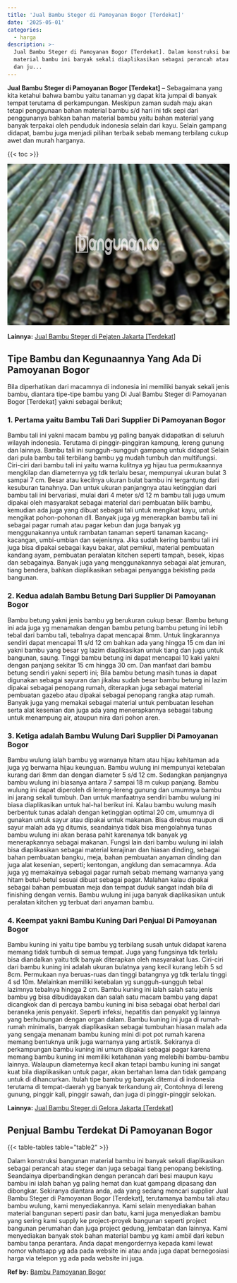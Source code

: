 ```yaml
---
title: 'Jual Bambu Steger di Pamoyanan Bogor [Terdekat]'
date: '2025-05-01'
categories:
  - harga
description: >-
  Jual Bambu Steger di Pamoyanan Bogor [Terdekat]. Dalam konstruksi bangunan
  material bambu ini banyak sekali diaplikasikan sebagai perancah atau steger
  dan ju...
---
```


**Jual Bambu Steger di Pamoyanan Bogor \[Terdekat\]** – Sebagaimana yang kita ketahui bahwa bambu yaitu tanaman yg dapat kita jumpai di banyak tempat terutama di perkampungan. Meskipun zaman sudah maju akan tetapi penggunaan bahan material bambu s/d hari ini tdk sepi dari penggunanya bahkan bahan material bambu yaitu bahan material yang banyak terpakai oleh penduduk indonesia selain dari kayu. Selain gampang didapat, bambu juga menjadi pilihan terbaik sebab memang terbilang cukup awet dan murah harganya.

{{< toc >}}

![Jual Bambu Steger di Pamoyanan Bogor [Terdekat]](/images/jual-bambu-tali-01.png)

**Lainnya:** [Jual Bambu Steger di Pejaten Jakarta \[Terdekat\]](https://bambu.bangunan.co/jual-bambu-steger-di-pejaten-jakarta-terdekat/)

## Tipe Bambu dan Kegunaannya Yang Ada Di Pamoyanan Bogor

Bila diperhatikan dari macamnya di indonesia ini memiliki banyak sekali jenis bambu, diantara tipe-tipe bambu yang Di Jual Bambu Steger di Pamoyanan Bogor \[Terdekat\] yakni sebagai berikut;

### 1\. Pertama yaitu Bambu Tali Dari Supplier Di Pamoyanan Bogor

Bambu tali ini yakni macam bambu yg paling banyak didapatkan di seluruh wilayah indonesia. Terutama di pinggir-pinggiran kampung, lereng gunung dan lainnya. Bambu tali ini sungguh-sungguh gampang untuk didapat Selain dari pula bambu tali terbilang bambu yg mudah tumbuh dan multifungsi. Ciri-ciri dari bambu tali ini yaitu warna kulitnya yg hijau tua permukaannya mengkilap dan diameternya yg tdk terlalu besar, mempunyai ukuran bulat 3 sampai 7 cm. Besar atau kecilnya ukuran bulat bambu ini tergantung dari kesuburan tanahnya. Dan untuk ukuran panjangnya atau ketinggian dari bambu tali ini bervariasi, mulai dari 4 meter s/d 12 m bambu tali juga umum dipakai oleh masyarakat sebagai material dari pembuatan bilik bambu, kemudian ada juga yang dibuat sebagai tali untuk mengikat kayu, untuk mengikat pohon-pohonan dll. Banyak juga yg menerapkan bambu tali ini sebagai pagar rumah atau pagar kebun dan juga banyak yg menggunakannya untuk rambatan tanaman seperti tanaman kacang-kacangan, umbi-umbian dan sejenisnya. Jika sudah kering bambu tali ini juga bisa dipakai sebagai kayu bakar, alat pemikul, material pembuatan kandang ayam, pembuatan peralatan kitchen seperti tampah, besek, kipas dan sebagainya. Banyak juga yang menggunakannya sebagai alat jemuran, tiang bendera, bahkan diaplikasikan sebagai penyangga bekisting pada bangunan.

### 2\. Kedua adalah Bambu Betung Dari Supplier Di Pamoyanan Bogor

Bambu betung yakni jenis bambu yg berukuran cukup besar. Bambu betung ini ada juga yg menamakan dengan bambu petung bambu petung ini lebih tebal dari bambu tali, tebalnya dapat mencapai 8mm. Untuk lingkarannya sendiri dapat mencapai 11 s/d 12 cm bahkan ada yang hingga 15 cm dan ini yakni bambu yang besar yg lazim diaplikasikan untuk tiang dan juga untuk bangunan, saung. Tinggi bambu betung ini dapat mencapai 10 kaki yakni dengan panjang sekitar 15 cm hingga 30 cm. Dan manfaat dari bambu betung sendiri yakni seperti ini; Bila bambu betung masih tunas ia dapat digunakan sebagai sayuran dan jikalau sudah besar bambu betung ini lazim dipakai sebagai penopang rumah, diterapkan juga sebagai material pembuatan gazebo atau dipakai sebagai penopang rangka atap rumah. Banyak juga yang memakai sebagai material untuk pembuatan lesehan serta alat kesenian dan juga ada yang menerapkannya sebagai tabung untuk menampung air, ataupun nira dari pohon aren.

### 3\. Ketiga adalah Bambu Wulung Dari Supplier Di Pamoyanan Bogor

Bambu wulung ialah bambu yg warnanya hitam atau hijau kehitaman ada juga yg berwarna hijau keunguan. Bambu wulung ini mempunyai ketebalan kurang dari 8mm dan dengan diameter 5 s/d 12 cm. Sedangkan panjangnya bambu wulung ini biasanya antara 7 sampai 18 m cukup panjang. Bambu wulung ini dapat diperoleh di lereng-lereng gunung dan umumnya bambu ini jarang sekali tumbuh. Dan untuk manfaatnya sendiri bambu wulung ini biasa diaplikasikan untuk hal-hal berikut ini. Kalau bambu wulung masih berbentuk tunas adalah dengan ketinggian optimal 20 cm, umumnya di gunakan untuk sayur atau dipakai untuk makanan. Bisa direbus maupun di sayur malah ada yg ditumis, seandainya tidak bisa mengolahnya tunas bambu wulung ini akan berasa pahit karenanya tdk banyak yg menerapkannya sebagai makanan. Fungsi lain dari bambu wulung ini ialah bisa diaplikasikan sebagai material kerajinan dan hiasan dinding, sebagai bahan pembuatan bangku, meja, bahan pembuatan anyaman dinding dan juga alat kesenian, seperti; kentongan, angklung dan semacamnya. Ada juga yg memakainya sebagai pagar rumah sebab memang warnanya yang hitam betul-betul sesuai dibuat sebagai pagar. Malahan kalau dipakai sebagai bahan pembuatan meja dan tempat duduk sangat indah bila di finishing dengan vernis. Bambu wulung ini juga banyak diaplikasikan untuk peralatan kitchen yg terbuat dari anyaman bambu.

### 4\. Keempat yakni Bambu Kuning Dari Penjual Di Pamoyanan Bogor

Bambu kuning ini yaitu tipe bambu yg terbilang susah untuk didapat karena memang tidak tumbuh di semua tempat. Juga yang fungsinya tdk terlalu bisa diandalkan yaitu tdk banyak diterapkan oleh masyarakat luas. Ciri-ciri dari bambu kuning ini adalah ukuran bulatnya yang kecil kurang lebih 5 sd 8cm. Permukaan nya beruas-ruas dan tinggi batangnya yg tdk terlalu tinggi 4 sd 10m. Melainkan memiliki ketebalan yg sungguh-sungguh tebal lazimnya tebalnya hingga 2 cm. Bambu kuning ini ialah salah satu jenis bambu yg bisa dibudidayakan dan salah satu macam bambu yang dapat dicangkok dan di percaya bambu kuning ini bisa sebagai obat herbal dari beraneka jenis penyakit. Seperti infeksi, hepatitis dan penyakit yg lainnya yang berhubungan dengan organ dalam. Bambu kuning ini juga di rumah-rumah minimalis, banyak diaplikasikan sebagai tumbuhan hiasan malah ada yang sengaja menanam bambu kuning mini di pot pot rumah karena memang bentuknya unik juga warnanya yang artistik. Sekiranya di perkampungan bambu kuning ini umum dipakai sebagai pagar karena memang bambu kuning ini memiliki ketahanan yang melebihi bambu-bambu lainnya. Walaupun diameternya kecil akan tetapi bambu kuning ini sangat kuat bila diaplikasikan untuk pagar, akan bertahan lama dan tidak gampang untuk di dihancurkan. Itulah tipe bambu yg banyak ditemui di indonesia terutama di tempat-daerah yg banyak terkandung air, Contohnya di lereng gunung, pinggir kali, pinggir sawah, dan juga di pinggir-pinggir selokan.

**Lainnya:** [Jual Bambu Steger di Gelora Jakarta \[Terdekat\]](https://bambu.bangunan.co/jual-bambu-steger-di-gelora-jakarta-terdekat/)

## Penjual Bambu Terdekat Di Pamoyanan Bogor

{{< table-tables table="table2" >}}

Dalam konstruksi bangunan material bambu ini banyak sekali diaplikasikan sebagai perancah atau steger dan juga sebagai tiang penopang bekisting. Seandainya diperbandingkan dengan perancah dari besi maupun kayu bambu ini ialah bahan yg paling hemat dan kuat gampang dipasang dan dibongkar. Sekiranya diantara anda, ada yang sedang mencari supplier Jual Bambu Steger di Pamoyanan Bogor \[Terdekat\], terutamanya bambu tali atau bambu wulung, kami menyediakannya. Kami selain menyediakan bahan material bangunan seperti pasir dan batu, kami juga menyediakan bambu yang sering kami supply ke project-proyek bangunan seperti project bangunan perumahan dan juga project gedung, jembatan dan lainnya. Kami menyediakan banyak stok bahan material bambu yg kami ambil dari kebun bambu tanpa perantara. Anda dapat mengordernya kepada kami lewat nomor whatsapp yg ada pada website ini atau anda juga dapat bernegosiasi harga via telepon yg ada pada website ini juga.

**Ref by:** [Bambu Pamoyanan Bogor](https://id.wikipedia.org/wiki/Bambu)
